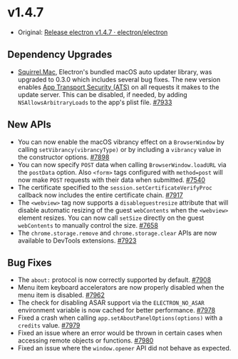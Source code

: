 # v1.4.7

* Original: [Release electron v1.4.7 · electron/electron](https://github.com/electron/electron/releases/tag/v1.4.7)


## Dependency Upgrades

* [Squirrel.Mac](https://github.com/Squirrel/Squirrel.Mac), Electron's bundled macOS auto updater library, was upgraded to 0.3.0 which includes several bug fixes. The new version enables [App Transport Security (ATS)](https://developer.apple.com/library/content/documentation/General/Reference/InfoPlistKeyReference/Articles/CocoaKeys.html#//apple_ref/doc/uid/TP40009251-SW35) on all requests it makes to the update server. This can be disabled, if needed, by adding `NSAllowsArbitraryLoads` to the app's plist file. [#7933](https://github.com/electron/electron/pull/7933)

## New APIs

* You can now enable the macOS vibrancy effect on a `BrowserWindow` by calling `setVibrancy(vibrancyType)` or by including a `vibrancy` value in the constructor options. [#7898](https://github.com/electron/electron/pull/7898)
* You can now specify `POST` data when calling `BrowserWindow.loadURL` via the `postData` option. Also `<form>` tags configured with `method=post` will now make `POST` requests with their data when submitted. [#7540](https://github.com/electron/electron/pull/7540)
* The certificate specified to the `session.setCertificateVerifyProc` callback now includes the entire certificate chain. [#7917](https://github.com/electron/electron/pull/7917)
* The `<webview>` tag now supports a `disableguestresize` attribute that will disable automatic resizing of the guest `webContents` when the `<webview>` element resizes. You can now call `setSize` directly on the guest `webContents` to manually control the size. [#7658](https://github.com/electron/electron/pull/7658)
* The `chrome.storage.remove` and `chrome.storage.clear` APIs are now available to DevTools extensions. [#7923](https://github.com/electron/electron/pull/7923)

## Bug Fixes

* The `about:` protocol is now correctly supported by default. [#7908](https://github.com/electron/electron/pull/7908)
* Menu item keyboard accelerators are now properly disabled when the menu item is disabled. [#7962](https://github.com/electron/electron/pull/7962)
* The check for disabling ASAR support via the `ELECTRON_NO_ASAR` environment variable is now cached for better performance. [#7978](https://github.com/electron/electron/pull/7978)
* Fixed a crash when calling `app.setAboutPanelOptions(options)` with a `credits` value. [#7979](https://github.com/electron/electron/pull/7979)
* Fixed an issue where an error would be thrown in certain cases when accessing remote objects or functions. [#7980](https://github.com/electron/electron/pull/7980)
* Fixed an issue where the `window.opener` API did not behave as expected.
